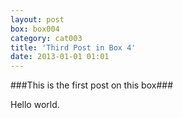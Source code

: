 ```yaml
---
layout: post
box: box004
category: cat003
title: 'Third Post in Box 4'
date: 2013-01-01 01:01
---
```

###This is the first post on this box###

Hello world.